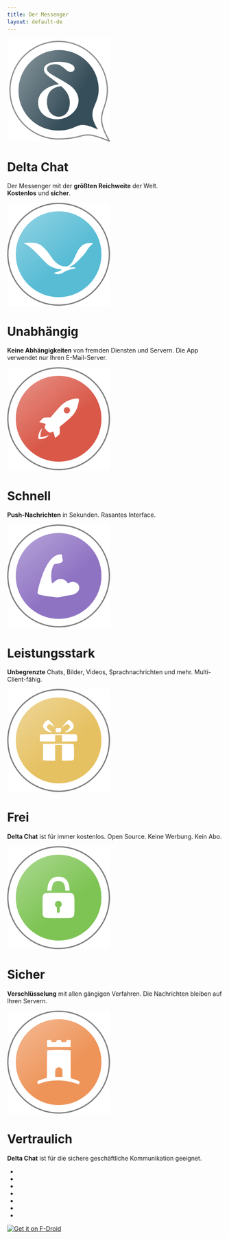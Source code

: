 ```yaml
---
title: Der Messenger
layout: default-de
---
```


<!-- Content-Slider mit EXAKT 7 Seiten, kein Markdown -->
<!-- START OF CONTENT SLIDER -->
<link rel="stylesheet" property="stylesheet" href="../assets/css/content-slider.css" type="text/css" />
<div id="contentContainer"><div id="contentWrapper">

<div>
   <img src="../assets/home/intro1.png" alt="" />
   <h1>Delta Chat</h1>
   <p>Der Messenger mit der <b>größten Reichweite</b> der Welt.<br><b>Kostenlos</b> und <b>sicher</b>.</p>
</div>

<div>
   <img src="../assets/home/intro2.png" alt="" />
   <h1>Unabhängig</h1>
   <p><b>Keine Abhängigkeiten</b> von fremden Diensten und Servern. Die App verwendet nur Ihren E-Mail-Server.</p>
</div>

<div>
   <img src="../assets/home/intro3.png" alt="" />
   <h1>Schnell</h1>
   <p><b>Push-Nachrichten</b> in Sekunden. Rasantes Interface.</p>
</div>

<div>
   <img src="../assets/home/intro4.png" alt="" />
   <h1>Leistungsstark</h1>
   <p><b>Unbegrenzte</b> Chats, Bilder, Videos, Sprachnachrichten und mehr. Multi-Client-fähig.</p>
</div>

<div>
   <img src="../assets/home/intro5.png" alt="" />
   <h1>Frei</h1>
   <p><b>Delta Chat</b> ist für immer kostenlos. Open Source. Keine Werbung. Kein Abo.</p>
</div>

<div>
   <img src="../assets/home/intro6.png" alt="" />
   <h1>Sicher</h1>
   <p><b>Verschlüsselung</b> mit allen gängigen Verfahren. Die Nachrichten bleiben auf Ihren Servern.</p>
</div>

<div>
   <img src="../assets/home/intro7.png" alt="" />
   <h1>Vertraulich</h1>
   <p><b>Delta Chat</b> ist für die sichere geschäftliche Kommunikation geeignet.</p>
</div>

</div></div>

<div id="navLinks">
  <ul>
    <li class="itemLinks" data-pos="0"></li>
    <li class="itemLinks" data-pos="1"></li>
    <li class="itemLinks" data-pos="2"></li>
    <li class="itemLinks" data-pos="3"></li>
    <li class="itemLinks" data-pos="4"></li>
    <li class="itemLinks" data-pos="5"></li>
    <li class="itemLinks" data-pos="6"></li>
  </ul>
</div>
<script src="../assets/css/content-slider.js"></script>
<!-- END OF CONTENT SLIDER -->

[<img src="../assets/home/get-it-on-fdroid.png" alt="Get it on F-Droid" width="200" />](download)

